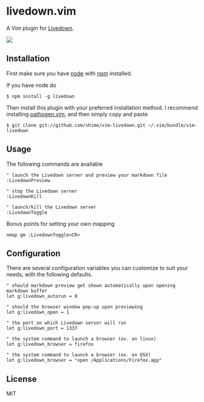 # livedown.vim

A Vim plugin for [Livedown](https://github.com/shime/livedown).

![](https://twobucks.co/assets/livedown.gif)

## Installation

First make sure you have [node](http://nodejs.org/) with [npm](https://www.npmjs.org/) installed. 

If you have node do

    $ npm install -g livedown

Then install this plugin with your preferred installation method. I recommend installing [pathogen.vim](https://github.com/tpope/vim-pathogen), and then simply copy and paste

    $ git clone git://github.com/shime/vim-livedown.git ~/.vim/bundle/vim-livedown

## Usage

The following commands are available

```vimscript
" launch the Livedown server and preview your markdown file
:LivedownPreview

" stop the Livedown server
:LivedownKill

" launch/kill the Livedown server
:LivedownToggle
```

Bonus points for setting your own mapping

```vimscript
nmap gm :LivedownToggle<CR>
```

## Configuration

There are several configuration variables you can customize to suit your needs, with the following defaults.

```vimscript
" should markdown preview get shown automatically upon opening markdown buffer
let g:livedown_autorun = 0

" should the browser window pop-up upon previewing
let g:livedown_open = 1 

" the port on which Livedown server will run
let g:livedown_port = 1337

" the system command to launch a browser (ex. on linux)
let g:livedown_browser = firefox

" the system command to launch a browser (ex. on OSX)
let g:livedown_browser = "open /Applications/Firefox.app"
```

## License

MIT
